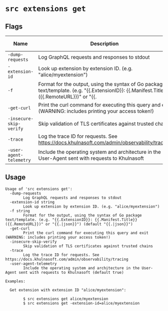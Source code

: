 # `src extensions get`


## Flags

| Name | Description | Default Value |
|------|-------------|---------------|
| `-dump-requests` | Log GraphQL requests and responses to stdout | `false` |
| `-extension-id` | Look up extension by extension ID. (e.g. "alice/myextension") |  |
| `-f` | Format for the output, using the syntax of Go package text/template. (e.g. "{{.ExtensionID}}: {{.Manifest.Title}} ({{.RemoteURL}})" or "{{.|json}}") | `{{.|json}}` |
| `-get-curl` | Print the curl command for executing this query and exit (WARNING: includes printing your access token!) | `false` |
| `-insecure-skip-verify` | Skip validation of TLS certificates against trusted chains | `false` |
| `-trace` | Log the trace ID for requests. See https://docs.khulnasoft.com/admin/observability/tracing | `false` |
| `-user-agent-telemetry` | Include the operating system and architecture in the User-Agent sent with requests to Khulnasoft | `true` |


## Usage

```
Usage of 'src extensions get':
  -dump-requests
    	Log GraphQL requests and responses to stdout
  -extension-id string
    	Look up extension by extension ID. (e.g. "alice/myextension")
  -f string
    	Format for the output, using the syntax of Go package text/template. (e.g. "{{.ExtensionID}}: {{.Manifest.Title}} ({{.RemoteURL}})" or "{{.|json}}") (default "{{.|json}}")
  -get-curl
    	Print the curl command for executing this query and exit (WARNING: includes printing your access token!)
  -insecure-skip-verify
    	Skip validation of TLS certificates against trusted chains
  -trace
    	Log the trace ID for requests. See https://docs.khulnasoft.com/admin/observability/tracing
  -user-agent-telemetry
    	Include the operating system and architecture in the User-Agent sent with requests to Khulnasoft (default true)

Examples:

  Get extension with extension ID "alice/myextension":

    	$ src extensions get alice/myextension
    	$ src extensions get -extension-id=alice/myextension



```
	

